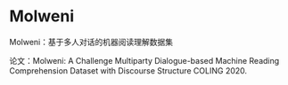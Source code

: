 # Molweni

Molweni：基于多人对话的机器阅读理解数据集

论文：Molweni: A Challenge Multiparty Dialogue-based Machine Reading Comprehension Dataset with Discourse Structure
COLING 2020.
